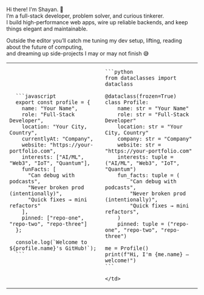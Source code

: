 Hi there! I'm Shayan. 👋  
I’m a full-stack developer, problem solver, and curious tinkerer.  
I build high-performance web apps, wire up reliable backends, and keep things elegant and maintainable.

Outside the editor you’ll catch me tuning my dev setup, lifting, reading about the future of computing,  
and dreaming up side-projects I may or may not finish 😅

<!-- Two-column code showcase -->
<table>
  <tr>
    <td width="50%">

      ```javascript
      export const profile = {
        name: "Your Name",
        role: "Full-Stack Developer",
        location: "Your City, Country",
        currentlyAt: "Company",
        website: "https://your-portfolio.com",
        interests: ["AI/ML", "Web3", "IoT", "Quantum"],
        funFacts: [
          "Can debug with podcasts",
          "Never broken prod (intentionally)",
          "Quick fixes → mini refactors"
        ],
        pinned: ["repo-one", "repo-two", "repo-three"]
      };

      console.log(`Welcome to ${profile.name}'s GitHub!`);
      ```

  </td>
  <td width="50%">

    ```python
    from dataclasses import dataclass

    @dataclass(frozen=True)
    class Profile:
        name: str = "Your Name"
        role: str = "Full-Stack Developer"
        location: str = "Your City, Country"
        company: str = "Company"
        website: str = "https://your-portfolio.com"
        interests: tuple = ("AI/ML", "Web3", "IoT", "Quantum")
        fun_facts: tuple = (
            "Can debug with podcasts",
            "Never broken prod (intentionally)",
            "Quick fixes → mini refactors",
        )
        pinned: tuple = ("repo-one", "repo-two", "repo-three")

    me = Profile()
    print(f"Hi, I'm {me.name} — welcome!")
    ```

    </td>

  </tr>
</table>
